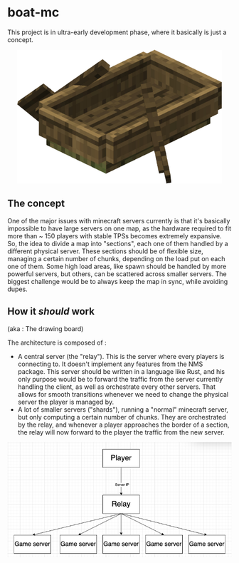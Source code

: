 # boat-mc

This project is in ultra-early development phase, where it basically is just a concept.

<p align="center">
  <img width="460" height="300" src="https://github.com/leElvyn/boat-mc/blob/main/images/logo.png">
</p>

## The concept 

One of the major issues with minecraft servers currently is that it's basically impossible to have large servers on one map, as the hardware required to fit more than ~ 150 players with stable TPSs becomes extremely expansive.
So, the idea to divide a map into "sections", each one of them handled by a different physical server.
These sections should be of flexible size, managing a certain number of chunks, depending on the load put on each one of them.
Some high load areas, like spawn should be handled by more powerful servers, but others, can be scattered across smaller servers.
The biggest challenge would be to always keep the map in sync, while avoiding dupes.

## How it *should* work 
(aka : The drawing board)

The architecture is composed of : 

- A central server (the "relay"). This is the server where every players is connecting to. It doesn't implement any features from the NMS package. This server should be written in a language like Rust, and his only purpose would be to forward the traffic from the server currently handling the client, as well as orchestrate every other servers. That allows for smooth transitions whenever we need to change the physical server the player is managed by.
- A lot of smaller servers ("shards"), running a "normal" minecraft server, but only computing a certain number of chunks. They are orchestrated by the relay, and whenever a player approaches the border of a section, the relay will now forward to the player the traffic from the new server.

![illustration flowchart](https://github.com/leElvyn/boat-mc/blob/main/images/chart-v1.png)
